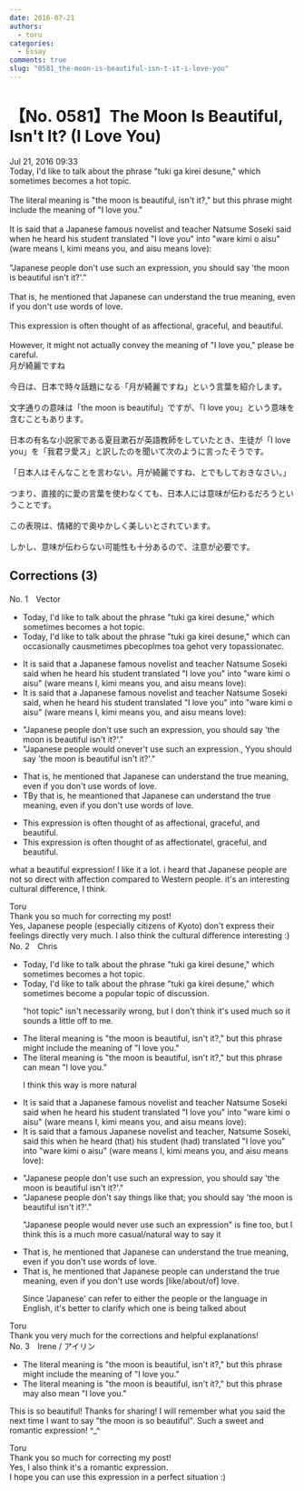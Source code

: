 ```yaml
---
date: 2016-07-21
authors:
  - toru
categories:
  - Essay
comments: true
slug: "0581_the-moon-is-beautiful-isn-t-it-i-love-you"
---
```


# 【No. 0581】The Moon Is Beautiful, Isn't It? (I Love You)
<div class="date">Jul 21, 2016 09:33</div>
<div id="post"><div id="body_show_ori">
Today, I'd like to talk about the phrase "tuki ga kirei desune," which sometimes becomes a hot topic.<br/><br/>The literal meaning is "the moon is beautiful, isn't it?," but this phrase might include the meaning of "I love you."<br/><br/>It is said that a Japanese famous novelist and teacher Natsume Soseki said when he heard his student translated "I love you" into "ware kimi o aisu" (ware means I, kimi means you, and aisu means love):<br/><br/>"Japanese people don't use such an expression, you should say 'the moon is beautiful isn't it?'."<br/><br/>That is, he mentioned that Japanese can understand the true meaning, even if you don't use words of love.<br/><br/>This expression is often thought of as affectional, graceful, and beautiful.<br/><br/>However, it might not actually convey the meaning of "I love you," please be careful.
</div></div>

<!-- more -->

<div id="post_ja"><div id="body_show_mo">
月が綺麗ですね<br/><br/>今日は、日本で時々話題になる「月が綺麗ですね」という言葉を紹介します。<br/><br/>文字通りの意味は「the moon is beautiful」ですが、「I love you」という意味を含むこともあります。<br/><br/>日本の有名な小説家である夏目漱石が英語教師をしていたとき、生徒が「I love you」を「我君ヲ愛ス」と訳したのを聞いて次のように言ったそうです。<br/><br/>「日本人はそんなことを言わない。月が綺麗ですね、とでもしておきなさい。」<br/><br/>つまり、直接的に愛の言葉を使わなくても、日本人には意味が伝わるだろうということです。<br/><br/>この表現は、情緒的で奥ゆかしく美しいとされています。<br/><br/>しかし、意味が伝わらない可能性も十分あるので、注意が必要です。
</div></div>

## Corrections (3)
<div id="block"><div class="first_name"> No. 1　<span class="just_name">Vector</span></div><div id="block2">
<ul class="correction_field">
<li class="incorrect">Today, I'd like to talk about the phrase "tuki ga kirei desune," which sometimes becomes a hot topic.</li>
<li class="corrected correct">
Today, I'd like to talk about the phrase "tuki ga kirei desune," which <span class="f_red">can occa</span>s<span class="f_red">i</span>o<span class="f_red">nally caus</span><span class="f_gray"><span class="sline">m</span></span>e<span class="f_gray"><span class="sline">times</span></span> <span class="f_red">p</span><span class="f_gray"><span class="sline">b</span></span>e<span class="f_gray"><span class="sline">c</span></span>o<span class="f_red">pl</span><span class="f_gray"><span class="sline">m</span></span>e<span class="f_gray"><span class="sline">s</span></span> <span class="f_red">to</span><span class="f_gray"><span class="sline">a</span></span> <span class="f_red">ge</span><span class="f_gray"><span class="sline">ho</span></span>t <span class="f_red">very </span><span class="f_gray"><span class="sline">to</span></span>p<span class="f_red">ass</span>i<span class="f_red">onate</span><span class="f_gray"><span class="sline">c</span></span>.<span class="f_red"> </span>
</li>
</ul>
<ul class="correction_field">
<li class="incorrect">It is said that a Japanese famous novelist and teacher Natsume Soseki said when he heard his student translated "I love you" into "ware kimi o aisu" (ware means I, kimi means you, and aisu means love):</li>
<li class="corrected correct">
It is said that a Japanese famous novelist and teacher Natsume Soseki said<span class="f_red">,</span> when he heard his student translated "I love you" into "ware kimi o aisu" (ware means I, kimi means you, and aisu means love):
</li>
</ul>
<ul class="correction_field">
<li class="incorrect">"Japanese people don't use such an expression, you should say 'the moon is beautiful isn't it?'."</li>
<li class="corrected correct">
"Japanese people <span class="f_red">woul</span>d<span class="f_red"> </span><span class="f_gray"><span class="sline">o</span></span>n<span class="f_red">ever</span><span class="f_gray"><span class="sline">'t</span></span> use such an expression<span class="f_red">.</span><span class="f_gray"><span class="sline">,</span></span> <span class="f_red">Y</span><span class="f_gray"><span class="sline">y</span></span>ou should say 'the moon is beautiful isn't it?'."
</li>
</ul>
<ul class="correction_field">
<li class="incorrect">That is, he mentioned that Japanese can understand the true meaning, even if you don't use words of love.</li>
<li class="corrected correct">
<span class="f_gray"><span class="sline">T</span></span><span class="f_red">By t</span>hat <span class="f_gray"><span class="sline">is, </span></span>he me<span class="f_red">a</span>nt<span class="f_gray"><span class="sline">ioned</span></span> that Japanese can understand the true meaning, even if you don't use words of love.
</li>
</ul>
<ul class="correction_field">
<li class="incorrect">This expression is often thought of as affectional, graceful, and beautiful.</li>
<li class="corrected correct">
This expression is often thought of as affectiona<span class="f_red">te</span><span class="f_gray"><span class="sline">l</span></span>, graceful, and beautiful.
</li>
</ul>
<p class="comment_small">
 what a beautiful expression! I like it a lot. i heard that Japanese people are not so direct with affection compared to Western people. it's an interesting cultural difference, I think.
</p>

</div><div class="name"><span class="just_name">Toru</span><br>
Thank you so much for correcting my post!<br/>Yes, Japanese people (especially citizens of Kyoto) don't express their feelings directly very much. I also think the cultural difference interesting :)
</div>
</div>
<div id="block"><div class="first_name"> No. 2　<span class="just_name">Chris</span></div><div id="block2">
<ul class="correction_field">
<li class="incorrect">Today, I'd like to talk about the phrase "tuki ga kirei desune," which sometimes becomes a hot topic.</li>
<li class="corrected correct">
Today, I'd like to talk about the phrase "tuki ga kirei desune," which <span class="f_blue">sometimes become a popular topic of discussion.</span>
<p class="correction_comment">"hot topic" isn't necessarily wrong, but I don't think it's used much so it sounds a little off to me.</p>
</li>
</ul>
<ul class="correction_field">
<li class="incorrect">The literal meaning is "the moon is beautiful, isn't it?," but this phrase might include the meaning of "I love you."</li>
<li class="corrected correct">
The literal meaning is "the moon is beautiful, isn't it?," but this phrase <span class="f_blue">can</span> <span class="f_blue">mean</span> "I love you."
<p class="correction_comment">I think this way is more natural</p>
</li>
</ul>
<ul class="correction_field">
<li class="incorrect">It is said that a Japanese famous novelist and teacher Natsume Soseki said when he heard his student translated "I love you" into "ware kimi o aisu" (ware means I, kimi means you, and aisu means love):</li>
<li class="corrected correct">
It is said that a <span class="f_blue">famous Japanese </span>novelist and teacher<span class="f_blue">,</span> Natsume Soseki<span class="f_blue">,</span> said <span class="f_blue">this </span>when he heard <span class="f_blue">(that) </span>his student <span class="f_blue">(had)</span> translated "I love you" into "ware kimi o aisu" (ware means I, kimi means you, and aisu means love):
</li>
</ul>
<ul class="correction_field">
<li class="incorrect">"Japanese people don't use such an expression, you should say 'the moon is beautiful isn't it?'."</li>
<li class="corrected correct">
"Japanese people <span class="f_blue">don't</span> <span class="f_blue">say things like that</span><span class="f_red">;</span> you should say 'the moon is beautiful isn't it?'."
<p class="correction_comment">"Japanese people would never use such an expression" is fine too, but I think this is a much more casual/natural way to say it</p>
</li>
</ul>
<ul class="correction_field">
<li class="incorrect">That is, he mentioned that Japanese can understand the true meaning, even if you don't use words of love.</li>
<li class="corrected correct">
That is, he mentioned that Japanese <span class="f_blue">people</span> can understand the true meaning, even if you don't use words <span class="f_blue">[like/about/of]</span> love.
<p class="correction_comment">Since 'Japanese' can refer to either the people or the language in English, it's better to clarify which one is being talked about</p>
</li>
</ul>
</div><div class="name"><span class="just_name">Toru</span><br>
Thank you very much for the corrections and helpful explanations!
</div>
</div>
<div id="block"><div class="first_name"> No. 3　<span class="just_name">Irene / アイリン</span></div><div id="block2">
<ul class="correction_field">
<li class="incorrect">The literal meaning is "the moon is beautiful, isn't it?," but this phrase might include the meaning of "I love you."</li>
<li class="corrected correct">
The literal meaning is "the moon is beautiful, isn't it?," but this phrase <span class="f_blue">may also mean</span> "I love you."
</li>
</ul>
<p class="comment_small">
 This is so beautiful! Thanks for sharing! I will remember what you said the next time I want to say "the moon is so beautiful". Such a sweet and romantic expression! ^_^
</p>

</div><div class="name"><span class="just_name">Toru</span><br>
Thank you so much for correcting my post!<br/>Yes, I also think it's a romantic expression.<br/>I hope you can use this expression in a perfect situation :)
</div>
</div>
